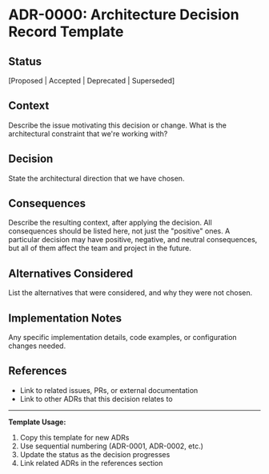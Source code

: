 # ADR-0000: Architecture Decision Record Template

## Status
[Proposed | Accepted | Deprecated | Superseded]

## Context
Describe the issue motivating this decision or change. What is the architectural constraint that we're working with?

## Decision
State the architectural direction that we have chosen.

## Consequences
Describe the resulting context, after applying the decision. All consequences should be listed here, not just the "positive" ones. A particular decision may have positive, negative, and neutral consequences, but all of them affect the team and project in the future.

## Alternatives Considered
List the alternatives that were considered, and why they were not chosen.

## Implementation Notes
Any specific implementation details, code examples, or configuration changes needed.

## References
- Link to related issues, PRs, or external documentation
- Link to other ADRs that this decision relates to

---

**Template Usage:**
1. Copy this template for new ADRs
2. Use sequential numbering (ADR-0001, ADR-0002, etc.)
3. Update the status as the decision progresses
4. Link related ADRs in the references section

